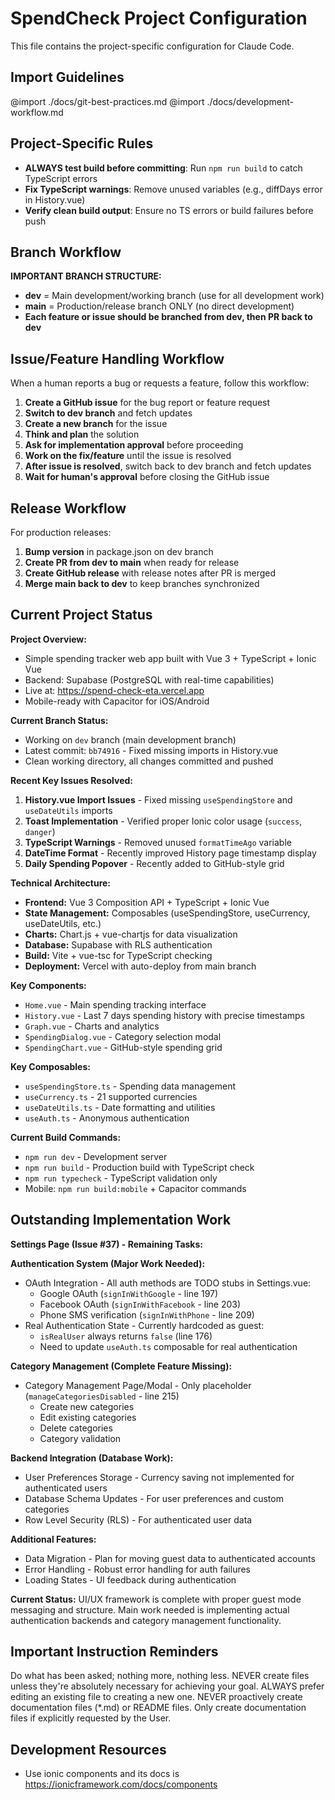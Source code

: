 # SpendCheck Project Configuration

This file contains the project-specific configuration for Claude Code.

## Import Guidelines

@import ./docs/git-best-practices.md
@import ./docs/development-workflow.md

## Project-Specific Rules

- **ALWAYS test build before committing**: Run `npm run build` to catch TypeScript errors
- **Fix TypeScript warnings**: Remove unused variables (e.g., diffDays error in History.vue)  
- **Verify clean build output**: Ensure no TS errors or build failures before push

## Branch Workflow

**IMPORTANT BRANCH STRUCTURE:**
- **dev** = Main development/working branch (use for all development work)
- **main** = Production/release branch ONLY (no direct development)
- **Each feature or issue should be branched from dev, then PR back to dev**

## Issue/Feature Handling Workflow

When a human reports a bug or requests a feature, follow this workflow:
1. **Create a GitHub issue** for the bug report or feature request
2. **Switch to dev branch** and fetch updates
3. **Create a new branch** for the issue
4. **Think and plan** the solution
5. **Ask for implementation approval** before proceeding
6. **Work on the fix/feature** until the issue is resolved
7. **After issue is resolved**, switch back to dev branch and fetch updates
8. **Wait for human's approval** before closing the GitHub issue

## Release Workflow

For production releases:
1. **Bump version** in package.json on dev branch
2. **Create PR from dev to main** when ready for release
3. **Create GitHub release** with release notes after PR is merged
4. **Merge main back to dev** to keep branches synchronized

## Current Project Status

**Project Overview:**
- Simple spending tracker web app built with Vue 3 + TypeScript + Ionic Vue
- Backend: Supabase (PostgreSQL with real-time capabilities)
- Live at: https://spend-check-eta.vercel.app
- Mobile-ready with Capacitor for iOS/Android

**Current Branch Status:**
- Working on `dev` branch (main development branch)
- Latest commit: `bb74916` - Fixed missing imports in History.vue
- Clean working directory, all changes committed and pushed

**Recent Key Issues Resolved:**
1. **History.vue Import Issues** - Fixed missing `useSpendingStore` and `useDateUtils` imports
2. **Toast Implementation** - Verified proper Ionic color usage (`success`, `danger`)
3. **TypeScript Warnings** - Removed unused `formatTimeAgo` variable
4. **DateTime Format** - Recently improved History page timestamp display
5. **Daily Spending Popover** - Recently added to GitHub-style grid

**Technical Architecture:**
- **Frontend:** Vue 3 Composition API + TypeScript + Ionic Vue
- **State Management:** Composables (useSpendingStore, useCurrency, useDateUtils, etc.)
- **Charts:** Chart.js + vue-chartjs for data visualization
- **Database:** Supabase with RLS authentication
- **Build:** Vite + vue-tsc for TypeScript checking
- **Deployment:** Vercel with auto-deploy from main branch

**Key Components:**
- `Home.vue` - Main spending tracking interface
- `History.vue` - Last 7 days spending history with precise timestamps
- `Graph.vue` - Charts and analytics
- `SpendingDialog.vue` - Category selection modal
- `SpendingChart.vue` - GitHub-style spending grid

**Key Composables:**
- `useSpendingStore.ts` - Spending data management
- `useCurrency.ts` - 21 supported currencies
- `useDateUtils.ts` - Date formatting and utilities
- `useAuth.ts` - Anonymous authentication

**Current Build Commands:**
- `npm run dev` - Development server
- `npm run build` - Production build with TypeScript check
- `npm run typecheck` - TypeScript validation only
- Mobile: `npm run build:mobile` + Capacitor commands

## Outstanding Implementation Work

**Settings Page (Issue #37) - Remaining Tasks:**

**Authentication System (Major Work Needed):**
- OAuth Integration - All auth methods are TODO stubs in Settings.vue:
  - Google OAuth (`signInWithGoogle` - line 197)
  - Facebook OAuth (`signInWithFacebook` - line 203)
  - Phone SMS verification (`signInWithPhone` - line 209)
- Real Authentication State - Currently hardcoded as guest:
  - `isRealUser` always returns `false` (line 176)
  - Need to update `useAuth.ts` composable for real authentication

**Category Management (Complete Feature Missing):**
- Category Management Page/Modal - Only placeholder (`manageCategoriesDisabled` - line 215)
  - Create new categories
  - Edit existing categories
  - Delete categories
  - Category validation

**Backend Integration (Database Work):**
- User Preferences Storage - Currency saving not implemented for authenticated users
- Database Schema Updates - For user preferences and custom categories
- Row Level Security (RLS) - For authenticated user data

**Additional Features:**
- Data Migration - Plan for moving guest data to authenticated accounts
- Error Handling - Robust error handling for auth failures
- Loading States - UI feedback during authentication

**Current Status:** UI/UX framework is complete with proper guest mode messaging and structure. Main work needed is implementing actual authentication backends and category management functionality.

## Important Instruction Reminders

Do what has been asked; nothing more, nothing less.
NEVER create files unless they're absolutely necessary for achieving your goal.
ALWAYS prefer editing an existing file to creating a new one.
NEVER proactively create documentation files (*.md) or README files. Only create documentation files if explicitly requested by the User.

## Development Resources

- Use ionic components and its docs is https://ionicframework.com/docs/components